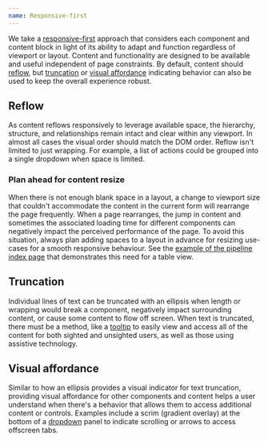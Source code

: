 ```yaml
---
name: Responsive-first
---
```


We take a [responsive-first](/layout/grid#responsive-ui) approach that considers each component and content block in light of its ability to adapt and function regardless of viewport or layout. Content and functionality are designed to be available and useful independent of page constraints. By default, content should [reflow](#reflow), but [truncation](#truncation) or [visual affordance](#visual-affordance) indicating behavior can also be used to keep the overall experience robust.

## Reflow

As content reflows responsively to leverage available space, the hierarchy, structure, and relationships remain intact and clear within any viewport. In almost all cases the visual order should match the DOM order. Reflow isn't limited to just wrapping. For example, a list of actions could be grouped into a single dropdown when space is limited.

### Plan ahead for content resize
When there is not enough blank space in a layout, a change to viewport size that couldn't accommodate the content in the current form will rearrange the page frequently. When a page rearranges, the jump in content and sometimes the associated loading time for different components can negatively impact the perceived performance of the page. To avoid this situation, always plan adding spaces to a layout in advance for resizing use-cases for a smooth responsive behaviour. See the [example of the pipeline index page](https://gitlab.com/gitlab-org/gitlab/-/issues/339230) that demonstrates this need for a table view.

## Truncation

Individual lines of text can be truncated with an ellipsis when length or wrapping would break a component, negatively impact surrounding content, or cause some content to flow off screen. When text is truncated, there must be a method, like a [tooltip](/components/tooltip) to easily view and access all of the content for both sighted and unsighted users, as well as those using assistive technology.

## Visual affordance

Similar to how an ellipsis provides a visual indicator for text truncation, providing visual affordance for other components and content helps a user understand when there's a behavior that allows them to access additional content or controls. Examples include a scrim (gradient overlay) at the bottom of a [dropdown](/components/dropdown) panel to indicate scrolling or arrows to access offscreen tabs.

